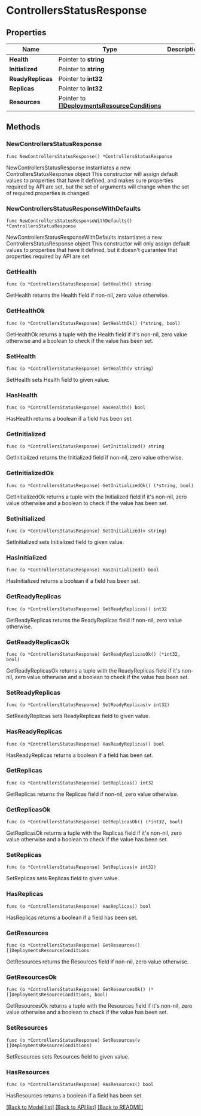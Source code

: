 # ControllersStatusResponse

## Properties

Name | Type | Description | Notes
------------ | ------------- | ------------- | -------------
**Health** | Pointer to **string** |  | [optional] 
**Initialized** | Pointer to **string** |  | [optional] 
**ReadyReplicas** | Pointer to **int32** |  | [optional] 
**Replicas** | Pointer to **int32** |  | [optional] 
**Resources** | Pointer to [**[]DeploymentsResourceConditions**](DeploymentsResourceConditions.md) |  | [optional] 

## Methods

### NewControllersStatusResponse

`func NewControllersStatusResponse() *ControllersStatusResponse`

NewControllersStatusResponse instantiates a new ControllersStatusResponse object
This constructor will assign default values to properties that have it defined,
and makes sure properties required by API are set, but the set of arguments
will change when the set of required properties is changed

### NewControllersStatusResponseWithDefaults

`func NewControllersStatusResponseWithDefaults() *ControllersStatusResponse`

NewControllersStatusResponseWithDefaults instantiates a new ControllersStatusResponse object
This constructor will only assign default values to properties that have it defined,
but it doesn't guarantee that properties required by API are set

### GetHealth

`func (o *ControllersStatusResponse) GetHealth() string`

GetHealth returns the Health field if non-nil, zero value otherwise.

### GetHealthOk

`func (o *ControllersStatusResponse) GetHealthOk() (*string, bool)`

GetHealthOk returns a tuple with the Health field if it's non-nil, zero value otherwise
and a boolean to check if the value has been set.

### SetHealth

`func (o *ControllersStatusResponse) SetHealth(v string)`

SetHealth sets Health field to given value.

### HasHealth

`func (o *ControllersStatusResponse) HasHealth() bool`

HasHealth returns a boolean if a field has been set.

### GetInitialized

`func (o *ControllersStatusResponse) GetInitialized() string`

GetInitialized returns the Initialized field if non-nil, zero value otherwise.

### GetInitializedOk

`func (o *ControllersStatusResponse) GetInitializedOk() (*string, bool)`

GetInitializedOk returns a tuple with the Initialized field if it's non-nil, zero value otherwise
and a boolean to check if the value has been set.

### SetInitialized

`func (o *ControllersStatusResponse) SetInitialized(v string)`

SetInitialized sets Initialized field to given value.

### HasInitialized

`func (o *ControllersStatusResponse) HasInitialized() bool`

HasInitialized returns a boolean if a field has been set.

### GetReadyReplicas

`func (o *ControllersStatusResponse) GetReadyReplicas() int32`

GetReadyReplicas returns the ReadyReplicas field if non-nil, zero value otherwise.

### GetReadyReplicasOk

`func (o *ControllersStatusResponse) GetReadyReplicasOk() (*int32, bool)`

GetReadyReplicasOk returns a tuple with the ReadyReplicas field if it's non-nil, zero value otherwise
and a boolean to check if the value has been set.

### SetReadyReplicas

`func (o *ControllersStatusResponse) SetReadyReplicas(v int32)`

SetReadyReplicas sets ReadyReplicas field to given value.

### HasReadyReplicas

`func (o *ControllersStatusResponse) HasReadyReplicas() bool`

HasReadyReplicas returns a boolean if a field has been set.

### GetReplicas

`func (o *ControllersStatusResponse) GetReplicas() int32`

GetReplicas returns the Replicas field if non-nil, zero value otherwise.

### GetReplicasOk

`func (o *ControllersStatusResponse) GetReplicasOk() (*int32, bool)`

GetReplicasOk returns a tuple with the Replicas field if it's non-nil, zero value otherwise
and a boolean to check if the value has been set.

### SetReplicas

`func (o *ControllersStatusResponse) SetReplicas(v int32)`

SetReplicas sets Replicas field to given value.

### HasReplicas

`func (o *ControllersStatusResponse) HasReplicas() bool`

HasReplicas returns a boolean if a field has been set.

### GetResources

`func (o *ControllersStatusResponse) GetResources() []DeploymentsResourceConditions`

GetResources returns the Resources field if non-nil, zero value otherwise.

### GetResourcesOk

`func (o *ControllersStatusResponse) GetResourcesOk() (*[]DeploymentsResourceConditions, bool)`

GetResourcesOk returns a tuple with the Resources field if it's non-nil, zero value otherwise
and a boolean to check if the value has been set.

### SetResources

`func (o *ControllersStatusResponse) SetResources(v []DeploymentsResourceConditions)`

SetResources sets Resources field to given value.

### HasResources

`func (o *ControllersStatusResponse) HasResources() bool`

HasResources returns a boolean if a field has been set.


[[Back to Model list]](../README.md#documentation-for-models) [[Back to API list]](../README.md#documentation-for-api-endpoints) [[Back to README]](../README.md)


